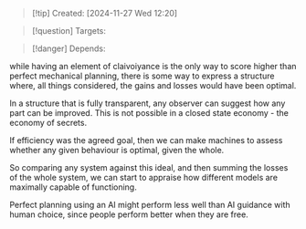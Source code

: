 
>[!tip] Created: [2024-11-27 Wed 12:20]

>[!question] Targets: 

>[!danger] Depends: 

while having an element of claivoiyance is the only way to score higher than perfect mechanical planning, there is some way to express a structure where, all things considered, the gains and losses would have been optimal.

In a structure that is fully transparent, any observer can suggest how any part can be improved.  This is not possible in a closed state economy - the economy of secrets.

If efficiency was the agreed goal, then we can make machines to assess whether any given behaviour is optimal, given the whole.

So comparing any system against this ideal, and then summing the losses of the whole system, we can start to appraise how different models are maximally capable of functioning.

Perfect planning using an AI might perform less well than AI guidance with human choice, since people perform better when they are free.